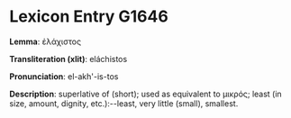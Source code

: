 # Lexicon Entry G1646

**Lemma**: ἐλάχιστος

**Transliteration (xlit)**: eláchistos

**Pronunciation**: el-akh'-is-tos

**Description**:
superlative of  (short); used as equivalent to μικρός; least (in size, amount, dignity, etc.):--least, very little (small), smallest.
